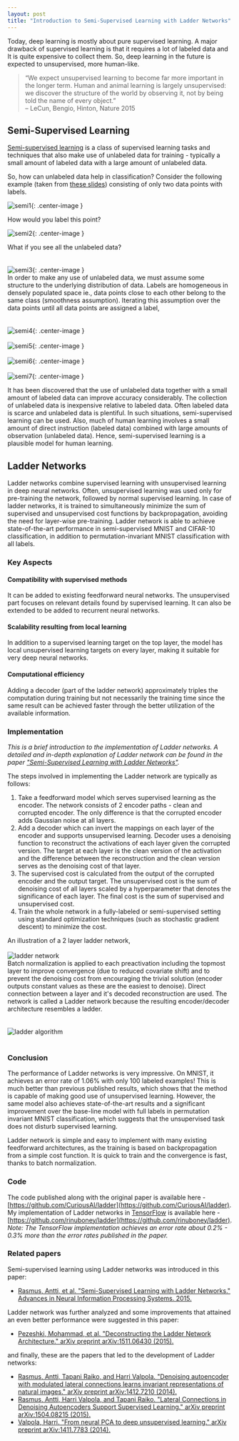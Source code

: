 ```yaml
---
layout: post
title: "Introduction to Semi-Supervised Learning with Ladder Networks"
---
```


Today, deep learning is mostly about pure supervised learning. A major drawback of supervised learning is that it requires a lot of labeled data and It is quite expensive to collect them. So, deep learning in the future is expected to unsupervised, more human-like.

> “We expect unsupervised learning to become far more important in the longer term. Human and animal learning is largely unsupervised: we discover the  structure of the world by observing it, not by being told the name of every object.”  
– LeCun, Bengio, Hinton, Nature 2015

## Semi-Supervised Learning

[Semi-supervised learning](https://en.wikipedia.org/wiki/Semi-supervised_learning) is a class of supervised learning tasks and techniques that also make use of unlabeled data for training - typically a small amount of labeled data with a large amount of unlabeled data.

So, how can unlabeled data help in classification? Consider the following example (taken from [these slides](https://users.ics.aalto.fi/praiko/papers/ladder2.pdf)) consisting of only two data points with labels.

![semi1](/img/semi1.png){: .center-image }

How would you label this point?

![semi2](/img/semi2.png){: .center-image }

What if you see all the unlabeled data?  
&nbsp;  
&nbsp;  
![semi3](/img/semi3.png){: .center-image }
&nbsp;  
In order to make any use of unlabeled data, we must assume some structure to the underlying distribution of data. Labels are homogeneous in densely populated space ie., data points close to each other belong to the same class (smoothness assumption). Iterating this assumption over the data points until all data points are assigned a label,  
&nbsp;  
&nbsp;  
![semi4](/img/semi4.png){: .center-image }
&nbsp;  
&nbsp;  
![semi5](/img/semi5.png){: .center-image }
&nbsp;  
&nbsp;  
![semi6](/img/semi6.png){: .center-image }
&nbsp;  
&nbsp;  
![semi7](/img/semi7.png){: .center-image }
&nbsp;  

It has been discovered that the use of unlabeled data together with a small amount of labeled data can improve accuracy considerably. The collection of unlabeled data is inexpensive relative to labeled data. Often labeled data is scarce and unlabeled data is plentiful. In such situations, semi-supervised learning can be used. Also, much of human learning involves a small amount of direct instruction (labeled data) combined with large amounts of observation (unlabeled data). Hence, semi-supervised learning is a plausible model for human learning.


## Ladder Networks

Ladder networks combine supervised learning with unsupervised learning in deep neural networks. Often, unsupervised learning was used only for pre-training the network, followed by normal supervised learning. In case of ladder networks, it is trained to simultaneously minimize the sum of supervised and unsupervised cost functions by backpropagation, avoiding the need for layer-wise pre-training. Ladder network is able to achieve state-of-the-art performance in semi-supervised MNIST and CIFAR-10 classification, in addition to permutation-invariant MNIST classification with all labels.

### Key Aspects

#### Compatibility with supervised methods

It can be added to existing feedforward neural networks. The unsupervised part focuses on relevant details found by supervised learning. It can also be extended to be added to recurrent neural networks.

#### Scalability resulting from local learning

In addition to a supervised learning target on the top layer, the model has local unsupervised learning targets on every layer, making it suitable for very deep neural networks.

#### Computational efficiency

Adding a decoder (part of the ladder network) approximately triples the computation during training but not necessarily the training time since the same result can be achieved faster through the better utilization of the available information.

### Implementation

*This is a brief introduction to the implementation of Ladder networks. A detailed and in-depth explanation of Ladder network can be found in the paper ["Semi-Supervised Learning with Ladder Networks"](http://arxiv.org/abs/1507.02672).*

The steps involved in implementing the Ladder network are typically as follows:

1. Take a feedforward model which serves supervised learning as the encoder. The network consists of 2 encoder paths - clean and corrupted encoder. The only difference is that the corrupted encoder adds Gaussian noise at all layers.
2. Add a decoder which can invert the mappings on each layer of the encoder and supports unsupervised learning. Decoder uses a denoising function to reconstruct the activations of each layer given the corrupted version. The target at each layer is the clean version of the activation and the difference between the reconstruction and the clean version serves as the denoising cost of that layer.
3. The supervised cost is calculated from the output of the corrupted encoder and the output target. The unsupervised cost is the sum of denoising cost of all layers scaled by a hyperparameter that denotes the significance of each layer. The final cost is the sum of supervised and unsupervised cost.
4. Train the whole network in a fully-labeled or semi-supervised setting using standard optimization techniques (such as stochastic gradient descent) to minimize the cost.

An illustration of a 2 layer ladder network,
&nbsp;  
&nbsp;  
![ladder network](/img/ladder_net.png)
&nbsp;  
Batch normalization is applied to each preactivation including the topmost layer to improve convergence (due to reduced covariate shift) and to prevent the denoising cost from encouraging the trivial solution (encoder outputs constant values as these are the easiest to denoise). Direct connection between a layer and it's decoded reconstruction are used. The network is called a Ladder network because the resulting encoder/decoder architecture resembles a ladder.
&nbsp;  
&nbsp;  
&nbsp;  
![ladder algorithm](/img/ladder_algorithm.png)
&nbsp;  
&nbsp;  

### Conclusion

The performance of Ladder networks is very impressive. On MNIST, it achieves an error rate of 1.06% with only 100 labeled examples! This is much better than previous published results, which shows that the method is capable of making good use of unsupervised learning. However, the same model also achieves state-of-the-art results and a significant improvement over the base-line model with full labels in permutation invariant MNIST classification, which suggests that the unsupervised task does not disturb supervised learning.

Ladder network is simple and easy to implement with many existing feedforward architectures, as the training is based on backpropagation from a simple cost function. It is quick to train and the convergence is fast, thanks to batch normalization.

### Code

The code published along with the original paper is available here - [https://github.com/CuriousAI/ladder](https://github.com/CuriousAI/ladder). My implementation of Ladder networks in [TensorFlow](http://tensorflow.org/) is available here - [https://github.com/rinuboney/ladder](https://github.com/rinuboney/ladder). *Note: The TensorFlow implementation achieves an error rate about 0.2% - 0.3% more than the error rates published in the paper.*

### Related papers

Semi-supervised learning using Ladder networks was introduced in this paper:

* [Rasmus, Antti, et al. "Semi-Supervised Learning with Ladder Networks." Advances in Neural Information Processing Systems. 2015.](http://arxiv.org/abs/1507.02672)

Ladder network was further analyzed and some improvements that attained an even better performance were suggested in this paper:

* [Pezeshki, Mohammad, et al. "Deconstructing the Ladder Network Architecture." arXiv preprint arXiv:1511.06430 (2015).](http://arxiv.org/abs/1511.06430)

and finally, these are the papers that led to the development of Ladder networks:

* [Rasmus, Antti, Tapani Raiko, and Harri Valpola. "Denoising autoencoder with modulated lateral connections learns invariant representations of natural images." arXiv preprint arXiv:1412.7210 (2014).](http://arxiv.org/abs/1412.7210)
* [Rasmus, Antti, Harri Valpola, and Tapani Raiko. "Lateral Connections in Denoising Autoencoders Support Supervised Learning." arXiv preprint arXiv:1504.08215 (2015).](http://arxiv.org/abs/1504.08215)
* [Valpola, Harri. "From neural PCA to deep unsupervised learning." arXiv preprint arXiv:1411.7783 (2014).](http://arxiv.org/abs/1411.7783)
